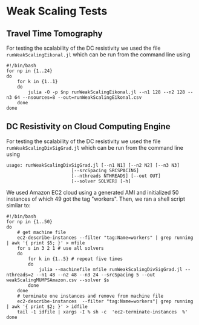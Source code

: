 # Weak Scaling Tests


## Travel Time Tomography
For testing the scalability of the DC resistivity we used the file `runWeakScalingEikonal.jl` which can be run from the command line using 
```
#!/bin/bash
for np in {1..24}
do
	for k in {1..1}
	do
		julia -O -p $np runWeakScalingEikonal.jl --n1 128 --n2 128 --n3 64 --nsources=8 --out=runWeakScalingEikonal.csv 
	done
done
```

## DC Resistivity on Cloud Computing Engine
For testing the scalability of the DC resistivity we used the file `runWeakScalingDivSigGrad.jl` which can be run from the command line using 
```
usage: runWeakScalingDivSigGrad.jl [--n1 N1] [--n2 N2] [--n3 N3]
                        [--srcSpacing SRCSPACING]
                        [--nthreads NTHREADS] [--out OUT]
                        [--solver SOLVER] [-h]
```
We used Amazon EC2 cloud using a generated AMI and initialized 50 instances of which 49 got the tag "workers". Then, we ran a shell script similar to:
```
#!/bin/bash
for np in {1..50}
do
	# get machine file
	ec2-describe-instances --filter "tag:Name=workers" | grep running | awk '{ print $5; }' > mfile
	for s in 3 2 1 # use all solvers
	do
		for k in {1..5} # repeat five times
		do
			julia --machinefile mfile runWeakScalingDivSigGrad.jl --nthreads=2 --n1 48 --n2 48 --n3 24 --srcSpacing 5 --out weakScalingMUMPSAmazon.csv --solver $s
		done
	done
	# terminate one instances and remove from machine file
	ec2-describe-instances  --filter "tag:Name=workers"| grep running | awk '{ print $2; }' > idfile
	tail -1 idfile | xargs -I % sh -c  'ec2-terminate-instances  %'
done

```